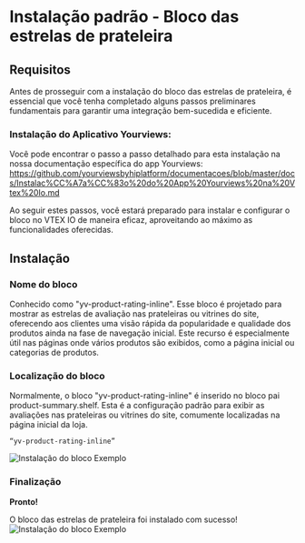 # Instalação padrão - Bloco das estrelas de prateleira
## Requisitos
Antes de prosseguir com a instalação do bloco das estrelas de prateleira, é essencial que você tenha completado alguns passos preliminares fundamentais para garantir uma integração bem-sucedida e eficiente.
 ### Instalação do Aplicativo Yourviews: 
 Você pode encontrar o passo a passo detalhado para esta instalação na nossa documentação específica do app Yourviews: https://github.com/yourviewsbyhiplatform/documentacoes/blob/master/docs/Instalac%CC%A7a%CC%83o%20do%20App%20Yourviews%20na%20Vtex%20Io.md
 
 Ao seguir estes passos, você estará preparado para instalar e configurar o bloco no VTEX IO de maneira eficaz, aproveitando ao máximo as funcionalidades oferecidas. 
   ## Instalação
   ### Nome do bloco
 Conhecido como "yv-product-rating-inline". Esse bloco é projetado para mostrar as estrelas de avaliação nas prateleiras ou vitrines do site, oferecendo aos clientes uma visão rápida da popularidade e qualidade dos produtos ainda na fase de navegação inicial. Este recurso é especialmente útil nas páginas onde vários produtos são exibidos, como a página inicial ou categorias de produtos.
 ### Localização do bloco
 Normalmente, o bloco "yv-product-rating-inline" é inserido no bloco pai product-summary.shelf. Esta é a configuração padrão para exibir as avaliações nas prateleiras ou vitrines do site, comumente localizadas na página inicial da loja.
 

    “yv-product-rating-inline”
![Instalação do bloco Exemplo](https://i.imgur.com/JM8IKqI.png)
### Finalização
**Pronto!**

O bloco das estrelas de prateleira foi instalado com sucesso!
![Instalação do bloco Exemplo](https://imgur.com/7LVKo8H.png)
<!--stackedit_data:
eyJoaXN0b3J5IjpbLTEyMDY1Mzk3MzMsMTU5NTkzNjYyNF19
-->